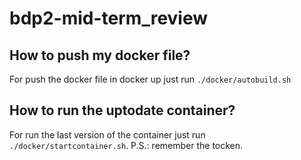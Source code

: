 # bdp2-mid-term_review

## How to push my docker file?
For push the docker file in docker up just run `./docker/autobuild.sh`

## How to run the uptodate container?
For run the last version of the container just run `./docker/startcontainer.sh`.
P.S.: remember the tocken.

